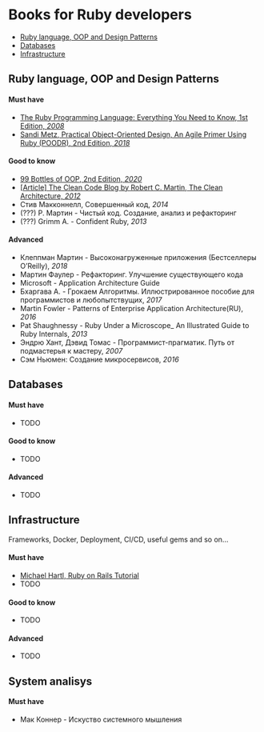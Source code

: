 # Books for Ruby developers

* [Ruby language, OOP and Design Patterns](https://github.com/jmelkor/ruby-devs-books#ruby-oop-and-code-design)
* [Databases](https://github.com/jmelkor/ruby-devs-books#databases)
* [Infrastructure](https://github.com/jmelkor/ruby-devs-books#infrastructure)

## Ruby language, OOP and Design Patterns

#### Must have
- [The Ruby Programming Language: Everything You Need to Know, 1st Edition, *2008*](https://www.amazon.com/gp/product/0596516177)
- [Sandi Metz, Practical Object-Oriented Design, An Agile Primer Using Ruby (POODR), 2nd Edition, *2018*](https://www.poodr.com/)

#### Good to know
- [99 Bottles of OOP, 2nd Edition, *2020*](https://sandimetz.com/99bottles)
- [[Article] The Clean Code Blog by Robert C. Martin, The Clean Architecture, *2012*](https://blog.cleancoder.com/uncle-bob/2012/08/13/the-clean-architecture.html)
- Стив Макконнелл, Совершенный код, *2014*
- (???) Р. Мартин - Чистый код. Создание, анализ и рефакторинг 
- (???) Grimm A. - Confident Ruby, *2013*

#### Advanced
- Клеппман Мартин - Высоконагруженные приложения (Бестселлеры O’Reilly), *2018*
- Мартин Фаулер - Рефакторинг. Улучшение существующего кода
- Microsoft - Application Architecture Guide
- Бхаргава А. - Грокаем Алгоритмы. Иллюстрированное пособие для программистов и любопытствущих, *2017*
- Martin Fowler - Patterns of Enterprise Application Architecture(RU), *2016*
- Pat Shaughnessy - Ruby Under a Microscope_ An Illustrated Guide to Ruby Internals, *2013*
- Эндрю Хант, Дэвид Томас - Программист-прагматик. Путь от подмастерья к мастеру, *2007*
- Сэм Ньюмен: Создание микросервисов, *2016*

## Databases

#### Must have
- TODO

#### Good to know
- TODO

#### Advanced
- TODO

## Infrastructure
Frameworks, Docker, Deployment, CI/CD, useful gems and so on...

#### Must have
- [Michael Hartl, Ruby on Rails Tutorial](https://www.railstutorial.org/book)
- TODO

#### Good to know
- TODO

#### Advanced
- TODO

## System analisys

#### Must have
- Мак Коннер - Искуство системного мышления
